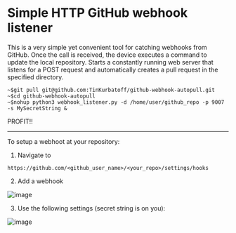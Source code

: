# Simple HTTP GitHub webhook listener

This is a very simple yet convenient tool for catching webhooks from GitHub. Once the call is received, the device executes a command to update the local repository.
Starts a constantly running web server that listens for a POST request and automatically creates a pull request in the specified directory.

```
~$git pull git@github.com:TinKurbatoff/github-webhook-autopull.git
~$cd github-webhook-autopull 
~$nohup python3 webhook_listener.py -d /home/user/github_repo -p 9007 -s MySecretString &
```

PROFIT!!

----

To setup a webhoot at your repository:

1. Navigate to 

`https://github.com/<github_user_name>/<your_repo>/settings/hooks`

2. Add a webhook

![image](https://user-images.githubusercontent.com/48193889/157140887-e497ef77-bc38-4aec-937a-7272751ba0a4.png)


3. Use the following settings (secret string is on you):

![image](https://user-images.githubusercontent.com/48193889/157140624-366fa886-e046-4835-97f9-e4dfa768687e.png)

